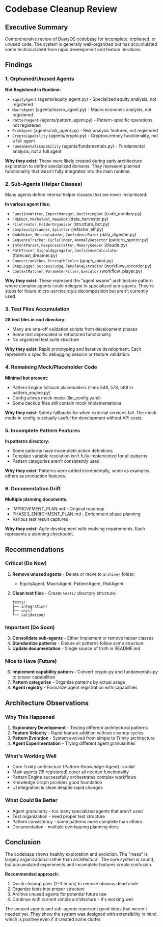 # Codebase Cleanup Review

## Executive Summary
Comprehensive review of DawsOS codebase for incomplete, orphaned, or unused code. The system is generally well-organized but has accumulated some technical debt from rapid development and feature iterations.

## Findings

### 1. Orphaned/Unused Agents
**Not Registered in Runtime:**
- `EquityAgent` (agents/equity_agent.py) - Specialized equity analysis, not registered
- `MacroAgent` (agents/macro_agent.py) - Macro economic analysis, not registered
- `PatternAgent` (agents/pattern_agent.py) - Pattern-specific operations, not registered
- `RiskAgent` (agents/risk_agent.py) - Risk analysis features, not registered
- `CryptoCapability` (agents/crypto.py) - Cryptocurrency functionality, not a full agent
- `FundamentalsCapability` (agents/fundamentals.py) - Fundamental analysis, not a full agent

**Why they exist:** These were likely created during early architecture exploration to define specialized domains. They represent planned functionality that wasn't fully integrated into the main runtime.

### 2. Sub-Agents (Helper Classes)
Many agents define internal helper classes that are never instantiated:

**In various agent files:**
- `FunctionWriter`, `ImportManager`, `DocStringBot` (code_monkey.py)
- `FREDBot`, `MarketBot`, `NewsBot` (data_harvester.py)
- `FileCreator`, `FolderOrganizer` (structure_bot.py)
- `ComplexityScanner`, `Splitter` (refactor_elf.py)
- `NodeMaker`, `MetadataAdder`, `ConfidenceRater` (data_digester.py)
- `SequenceTracker`, `CycleFinder`, `AnomalyDetector` (pattern_spotter.py)
- `IntentParser`, `ResponseCrafter`, `MemoryKeeper` (claude.py)
- `PathTracer`, `SignalAggregator`, `ConfidenceCalculator` (forecast_dreamer.py)
- `ConnectionVibes`, `StrengthFeeler` (graph_mind.py)
- `StepLogger`, `SuccessJudge`, `TemplateExtractor` (workflow_recorder.py)
- `ContextMatcher`, `ParameterFiller`, `Executor` (workflow_player.py)

**Why they exist:** These represent the "agent swarm" architecture pattern where complex agents could delegate to specialized sub-agents. They're stubs for future micro-service style decomposition but aren't currently used.

### 3. Test Files Accumulation
**28 test files in root directory:**
- Many are one-off validation scripts from development phases
- Some test deprecated or refactored functionality
- No organized test suite structure

**Why they exist:** Rapid prototyping and iterative development. Each represents a specific debugging session or feature validation.

### 4. Remaining Mock/Placeholder Code
**Minimal but present:**
- Pattern Engine fallback placeholders (lines 548, 578, 588 in pattern_engine.py)
- Config allows mock mode (llm_config.yaml)
- Some backup files still contain mock implementations

**Why they exist:** Safety fallbacks for when external services fail. The mock mode in config is actually useful for development without API costs.

### 5. Incomplete Pattern Features
**In patterns directory:**
- Some patterns have incomplete action definitions
- Template variable resolution isn't fully implemented for all patterns
- Pattern categories aren't consistently used

**Why they exist:** Patterns were added incrementally, some as examples, others as production features.

### 6. Documentation Drift
**Multiple planning documents:**
- IMPROVEMENT_PLAN.md - Original roadmap
- PHASE3_ENRICHMENT_PLAN.md - Enrichment phase planning
- Various test result captures

**Why they exist:** Agile development with evolving requirements. Each represents a planning checkpoint.

## Recommendations

### Critical (Do Now)
1. **Remove unused agents** - Delete or move to `archive/` folder:
   - EquityAgent, MacroAgent, PatternAgent, RiskAgent

2. **Clean test files** - Create `tests/` directory structure:
   ```
   tests/
   ├── integration/
   ├── unit/
   └── validation/
   ```

### Important (Do Soon)
3. **Consolidate sub-agents** - Either implement or remove helper classes
4. **Standardize patterns** - Ensure all patterns follow same structure
5. **Update documentation** - Single source of truth in README.md

### Nice to Have (Future)
6. **Implement capability pattern** - Convert crypto.py and fundamentals.py to proper capabilities
7. **Pattern categories** - Organize patterns by actual usage
8. **Agent registry** - Formalize agent registration with capabilities

## Architecture Observations

### Why This Happened
1. **Exploratory Development** - Testing different architectural patterns
2. **Feature Velocity** - Rapid feature addition without cleanup cycles
3. **Pattern Evolution** - System evolved from simple to Trinity architecture
4. **Agent Experimentation** - Trying different agent granularities

### What's Working Well
- Core Trinity architecture (Pattern-Knowledge-Agent) is solid
- Main agents (15 registered) cover all needed functionality
- Pattern Engine successfully orchestrates complex workflows
- Knowledge Graph provides good foundation
- UI integration is clean despite rapid changes

### What Could Be Better
- Agent granularity - too many specialized agents that aren't used
- Test organization - need proper test structure
- Pattern consistency - some patterns more complete than others
- Documentation - multiple overlapping planning docs

## Conclusion

The codebase shows healthy exploration and evolution. The "mess" is largely organizational rather than architectural. The core system is sound, but accumulated experiments and incomplete features create confusion.

**Recommended approach:**
1. Quick cleanup pass (2-3 hours) to remove obvious dead code
2. Organize tests into proper structure
3. Archive unused agents for potential future use
4. Continue with current simple architecture - it's working well

The unused agents and sub-agents represent good ideas that weren't needed yet. They show the system was designed with extensibility in mind, which is positive even if it created some clutter.
